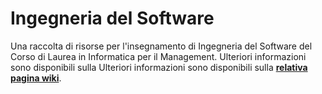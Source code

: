 # Ingegneria del Software

Una raccolta di risorse per l'insegnamento di Ingegneria del Software del Corso di
Laurea in Informatica per il Management. Ulteriori informazioni sono disponibili sulla
 Ulteriori informazioni sono disponibili sulla [**relativa pagina wiki**](https://cartabinaria.github.io/wiki/raccolte-di-risorse/index.html).
